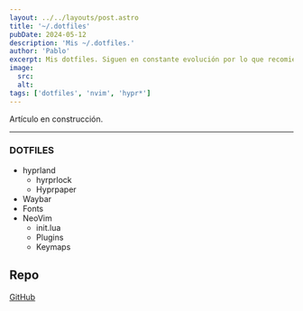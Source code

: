 ```yaml
---
layout: ../../layouts/post.astro
title: '~/.dotfiles'
pubDate: 2024-05-12
description: 'Mis ~/.dotfiles.'
author: 'Pablo'
excerpt: Mis dotfiles. Siguen en constante evolución por lo que recomiendo consultar el repo. Las PRs son bienvenidas
image:
  src:
  alt:
tags: ['dotfiles', 'nvim', 'hypr*']
---
```


Artículo en construcción.

---

### DOTFILES

- hyprland
  - hyrprlock
  - Hyprpaper
- Waybar
- Fonts
- NeoVim
  - init.lua
  - Plugins
  - Keymaps

## Repo

[GitHub](https://github.com/pabloblgra/dotfiles)
